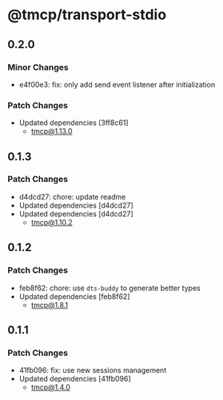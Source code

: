 # @tmcp/transport-stdio

## 0.2.0

### Minor Changes

- e4f00e3: fix: only add send event listener after initialization

### Patch Changes

- Updated dependencies [3ff8c61]
    - tmcp@1.13.0

## 0.1.3

### Patch Changes

- d4dcd27: chore: update readme
- Updated dependencies [d4dcd27]
- Updated dependencies [d4dcd27]
    - tmcp@1.10.2

## 0.1.2

### Patch Changes

- feb8f62: chore: use `dts-buddy` to generate better types
- Updated dependencies [feb8f62]
    - tmcp@1.8.1

## 0.1.1

### Patch Changes

- 41fb096: fix: use new sessions management
- Updated dependencies [41fb096]
    - tmcp@1.4.0
